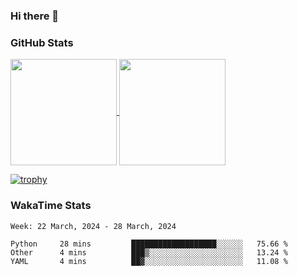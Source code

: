 ### Hi there 👋

### GitHub Stats

<a href="https://github.com/anuraghazra/github-readme-stats">
  <img align="center" height="170px" src="https://github-readme-stats.vercel.app/api/top-langs/?username=tksfjt1024&layout=compact&count_private=true&show_icons=true&show_icons=true&theme=graywhite" />
</a>
<a href="https://github.com/anuraghazra/github-readme-stats">
  <img align="center" height="170px" src="https://github-readme-stats.vercel.app/api?username=tksfjt1024&count_private=true&show_icons=true&show_icons=true&theme=graywhite" />
</a>

[![trophy](https://github-profile-trophy.vercel.app/?username=tksfjt1024)](https://github.com/ryo-ma/github-profile-trophy)

### WakaTime Stats

<!--START_SECTION:waka-->
```text
Week: 22 March, 2024 - 28 March, 2024

Python     28 mins         ███████████████████░░░░░░   75.66 % 
Other      4 mins          ███▒░░░░░░░░░░░░░░░░░░░░░   13.24 % 
YAML       4 mins          ██▓░░░░░░░░░░░░░░░░░░░░░░   11.08 % 
```
<!--END_SECTION:waka-->
